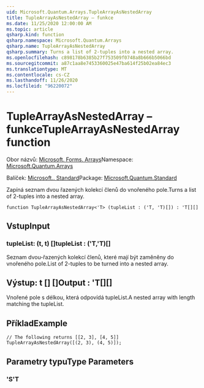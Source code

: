 ```yaml
---
uid: Microsoft.Quantum.Arrays.TupleArrayAsNestedArray
title: TupleArrayAsNestedArray – funkce
ms.date: 11/25/2020 12:00:00 AM
ms.topic: article
qsharp.kind: function
qsharp.namespace: Microsoft.Quantum.Arrays
qsharp.name: TupleArrayAsNestedArray
qsharp.summary: Turns a list of 2-tuples into a nested array.
ms.openlocfilehash: c898178b6385b27f753509f0748a8b666b5066bd
ms.sourcegitcommit: a87c1aa8e7453360025e47ba614f25b02ea84ec3
ms.translationtype: MT
ms.contentlocale: cs-CZ
ms.lasthandoff: 11/26/2020
ms.locfileid: "96220072"
---
```

# <a name="tuplearrayasnestedarray-function"></a><span data-ttu-id="b41da-102">TupleArrayAsNestedArray – funkce</span><span class="sxs-lookup"><span data-stu-id="b41da-102">TupleArrayAsNestedArray function</span></span>

<span data-ttu-id="b41da-103">Obor názvů: [Microsoft. Forms. Arrays](xref:Microsoft.Quantum.Arrays)</span><span class="sxs-lookup"><span data-stu-id="b41da-103">Namespace: [Microsoft.Quantum.Arrays](xref:Microsoft.Quantum.Arrays)</span></span>

<span data-ttu-id="b41da-104">Balíček: [Microsoft.. Standard](https://nuget.org/packages/Microsoft.Quantum.Standard)</span><span class="sxs-lookup"><span data-stu-id="b41da-104">Package: [Microsoft.Quantum.Standard](https://nuget.org/packages/Microsoft.Quantum.Standard)</span></span>


<span data-ttu-id="b41da-105">Zapíná seznam dvou řazených kolekcí členů do vnořeného pole.</span><span class="sxs-lookup"><span data-stu-id="b41da-105">Turns a list of 2-tuples into a nested array.</span></span>

```qsharp
function TupleArrayAsNestedArray<'T> (tupleList : ('T, 'T)[]) : 'T[][]
```


## <a name="input"></a><span data-ttu-id="b41da-106">Vstup</span><span class="sxs-lookup"><span data-stu-id="b41da-106">Input</span></span>

### <a name="tuplelist--tt"></a><span data-ttu-id="b41da-107">tupleList: (t, t) []</span><span class="sxs-lookup"><span data-stu-id="b41da-107">tupleList : ('T,'T)[]</span></span>

<span data-ttu-id="b41da-108">Seznam dvou-řazených kolekcí členů, které mají být zaměněny do vnořeného pole.</span><span class="sxs-lookup"><span data-stu-id="b41da-108">List of 2-tuples to be turned into a nested array.</span></span>



## <a name="output--t"></a><span data-ttu-id="b41da-109">Výstup: t [] []</span><span class="sxs-lookup"><span data-stu-id="b41da-109">Output : 'T[][]</span></span>

<span data-ttu-id="b41da-110">Vnořené pole s délkou, která odpovídá tupleList.</span><span class="sxs-lookup"><span data-stu-id="b41da-110">A nested array with length matching the tupleList.</span></span>

## <a name="example"></a><span data-ttu-id="b41da-111">Příklad</span><span class="sxs-lookup"><span data-stu-id="b41da-111">Example</span></span>

```qsharp
// The following returns [[2, 3], [4, 5]]
TupleArrayAsNestedArray([(2, 3), (4, 5)]);
```

## <a name="type-parameters"></a><span data-ttu-id="b41da-112">Parametry typu</span><span class="sxs-lookup"><span data-stu-id="b41da-112">Type Parameters</span></span>

### <a name="t"></a><span data-ttu-id="b41da-113">'S</span><span class="sxs-lookup"><span data-stu-id="b41da-113">'T</span></span>

